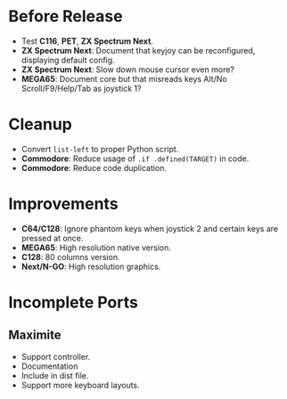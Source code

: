 # Before Release

- Test **C116**, **PET**, **ZX Spectrum Next**.
- **ZX Spectrum Next**: Document that keyjoy can be reconfigured, displaying default config.
- **ZX Spectrum Next**: Slow down mouse cursor even more?
- **MEGA65**: Document core but that misreads keys  Alt/No Scroll/F9/Help/Tab as joystick 1?

# Cleanup

- Convert `list-left` to proper Python script.
- **Commodore**: Reduce usage of `.if .defined(TARGET)` in code.
- **Commodore**: Reduce code duplication.

# Improvements

- **C64/C128**: Ignore phantom keys when joystick 2 and certain keys are pressed at once.
- **MEGA65**: High resolution native version.
- **C128**: 80 columns version.
- **Next/N-GO**: High resolution graphics.

# Incomplete Ports

## Maximite

- Support controller.
- Documentation
- Include in dist file.
- Support more keyboard layouts.

